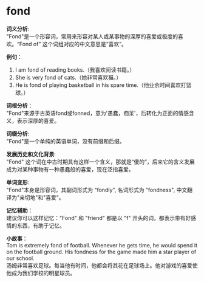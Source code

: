 # fond

**词义分析**:  
"Fond"是一个形容词，常用来形容对某人或某事物的深厚的喜爱或极度的喜欢。“Fond of” 这个词组对应的中文意思是“喜欢”。

  

**例句**：

  

1.  I am fond of reading books.（我喜欢阅读书籍。）
2.  She is very fond of cats.（她非常喜欢猫。）
3.  He is fond of playing basketball in his spare time.（他业余时间喜欢打篮球。）

  

**词根分析**：  
"Fond"来源于古英语fond或fonned，意为'愚蠢，痴呆'，后转化为正面的情感含义，表示深厚的喜爱。

  

**词缀分析**:  
"Fond"是一个单纯的英语单词，没有前缀和后缀。

  

**发展历史和文化背景**:  
"Fond" 这个词在中古时期具有这样一个含义，那就是“傻的”，后来它的含义发展成为对某种事物有一种愚蠢般的喜爱，现在泛指喜爱。

  

**单词变形**:  
"Fond"本身是形容词，其副词形式为 "fondly", 名词形式为 "fondness", 中文翻译为"亲切地"和"喜爱"。

  

**记忆辅助**：  
建议你可以这样记忆："Fond" 和 "friend" 都是以 "f" 开头的词，都表示带有好感情的东西，有助于记忆。

  

**小故事**：  
Tom is extremely fond of football. Whenever he gets time, he would spend it on the football ground. His fondness for the game made him a star player of our school.  
汤姆非常喜欢足球。每当他有时间，他都会将其花在足球场上。他对游戏的喜爱使他成为我们学校的明星球员。
